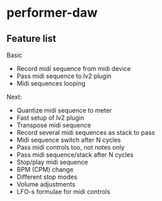 # performer-daw

## Feature list
Basic
- Record midi sequence from midi device
- Pass midi sequence to lv2 plugin
- Midi sequences looping

Next:
- Quantize midi sequence to meter
- Fast setup of lv2 plugin
- Transpose midi sequence
- Record several midi sequences as stack to pass 
- Midi sequence switch after N cycles
- Pass midi controls too, not notes only
- Pass midi sequence/stack after N cycles
- Stop/play midi sequence
- BPM (CPM) change
- Different stop modes
- Volume adjustments
- LFO-s formulae for midi controls
